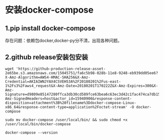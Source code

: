 # 安装docker-compose

## 1.pip install docker-compose

存在问题：依赖包docker,docker-py分不清，出现各种问题。


## 2.github release安装包安装

```
wget 'https://github-production-release-asset-2e65be.s3.amazonaws.com/15045751/fa6c5b98-028b-11e8-9248-eb939dd05ee6?X-Amz-Algorithm=AWS4-HMAC-SHA256&X-Amz-Credential=AKIAIWNJYAX4CSVEH53A%2F20180201%2Fus-east-1%2Fs3%2Faws4_request&X-Amz-Date=20180201T170222Z&X-Amz-Expires=300&X-Amz-Signature=d9809e85147280ffca3db30cd589fce63bea6c63ec3d42c1fac474ca7db1599a&X-Amz-SignedHeaders=host&actor_id=15940906&response-content-disposition=attachment%3B%20filename%3Ddocker-compose-Linux-x86_64&response-content-type=application%2Foctet-stream' -O docker-compose

sudo mv docker-compose /user/local/bin/ && sudo chmod +x /user/local/bin/docker-compose

docker-compose --version

```


